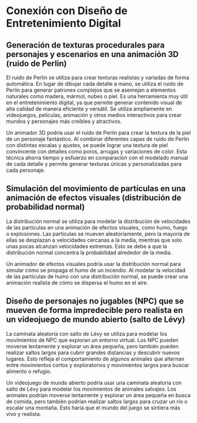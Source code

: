 # Conexión con Diseño de Entretenimiento Digital
##  Generación de texturas procedurales para personajes y escenarios en una animación 3D (ruido de Perlin)
El ruido de Perlin se utiliza para crear texturas realistas y variadas de forma automática. En lugar de dibujar cada detalle a mano, se utiliza el ruido de Perlin para generar patrones complejos que se asemejan a elementos naturales como madera, mármol, nubes o piel. Es una herramienta muy útil en el entretenimiento digital, ya que permite generar contenido visual de alta calidad de manera eficiente y versátil. Se utiliza ampliamente en videojuegos, películas, animación y otros medios interactivos para crear mundos y personajes más creíbles y atractivos.

Un animador 3D podría usar el ruido de Perlin para crear la textura de la piel de un personaje fantástico. Al combinar diferentes capas de ruido de Perlin con distintas escalas y ajustes, se puede lograr una textura de piel convincente con detalles como poros, arrugas y variaciones de color. Esta técnica ahorra tiempo y esfuerzo en comparación con el modelado manual de cada detalle y permite generar texturas únicas y personalizadas para cada personaje.

## Simulación del movimiento de partículas en una animación de efectos visuales (distribución de probabilidad normal)
La distribución normal se utiliza para modelar la distribución de velocidades de las partículas en una animación de efectos visuales, como humo, fuego o explosiones. Las partículas se mueven aleatoriamente, pero la mayoría de ellas se desplazan a velocidades cercanas a la media, mientras que solo unas pocas alcanzan velocidades extremas. Esto se debe a que la distribución normal concentra la probabilidad alrededor de la media.

Un animador de efectos visuales podría usar la distribución normal para simular cómo se propaga el humo de un incendio. Al modelar la velocidad de las partículas de humo con una distribución normal, se puede crear una animación realista de cómo se dispersa el humo en el aire.

## Diseño de personajes no jugables (NPC) que se mueven de forma impredecible pero realista en un videojuego de mundo abierto (salto de Lévy)
La caminata aleatoria con salto de Lévy se utiliza para modelar los movimientos de NPC que exploran un entorno virtual. Los NPC pueden moverse lentamente y explorar un área pequeña, pero también pueden realizar saltos largos para cubrir grandes distancias y descubrir nuevos lugares. Esto refleja el comportamiento de algunos animales que alternan entre movimientos cortos y exploratorios y movimientos largos para buscar alimento o refugio.

Un videojuego de mundo abierto podría usar una caminata aleatoria con salto de Lévy para modelar los movimientos de animales salvajes. Los animales podrían moverse lentamente y explorar un área pequeña en busca de comida, pero también podrían realizar saltos largos para cruzar un río o escalar una montaña. Esto haría que el mundo del juego se sintiera más vivo y realista.
